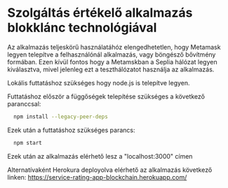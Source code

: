 
# Szolgáltás értékelő alkalmazás blokklánc technológiával




Az alkalmazás teljeskörű használatáhóz elengedhetetlen, hogy Metamask legyen telepítve a felhasználónál alkalmazás, vagy böngésző bővítmény formában. Ezen kívül fontos hogy a Metamskban a Seplia hálózat legyen kiválasztva, mivel jelenleg ezt a teszthálózatot használja az alkalmazás.

Lokális futtatáshoz szükséges hogy node.js is telepítve legyen.

Futtatáshoz először a függőségek telepítése szükséges a következő paranccsal:

```bash
  npm install --legacy-peer-deps
```

Ezek után a futtatáshoz szükséges parancs:

```bash
  npm start
```

Ezek után az alkalmazás elérhető lesz a "localhost:3000" címen

Alternatívaként Herokura deployolva elérhető az alkalmazás következő linken: https://service-rating-app-blockchain.herokuapp.com/

